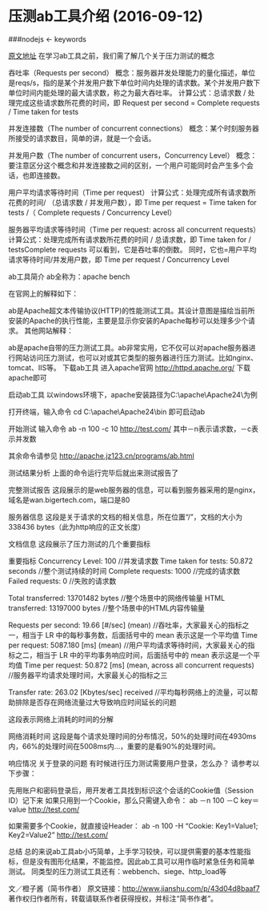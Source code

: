 # 压测ab工具介绍  (2016-09-12)

###nodejs <- keywords

[原文地址](http://www.jianshu.com/p/43d04d8baaf7/)
在学习ab工具之前，我们需了解几个关于压力测试的概念

吞吐率（Requests per second）
概念：服务器并发处理能力的量化描述，单位是reqs/s，指的是某个并发用户数下单位时间内处理的请求数。某个并发用户数下单位时间内能处理的最大请求数，称之为最大吞吐率。
计算公式：总请求数 / 处理完成这些请求数所花费的时间，即
Request per second = Complete requests / Time taken for tests

并发连接数（The number of concurrent connections）
概念：某个时刻服务器所接受的请求数目，简单的讲，就是一个会话。

并发用户数（The number of concurrent users，Concurrency Level）
概念：要注意区分这个概念和并发连接数之间的区别，一个用户可能同时会产生多个会话，也即连接数。

用户平均请求等待时间（Time per request）
计算公式：处理完成所有请求数所花费的时间/ （总请求数 / 并发用户数），即
Time per request = Time taken for tests /（ Complete requests / Concurrency Level）

服务器平均请求等待时间（Time per request: across all concurrent requests）
计算公式：处理完成所有请求数所花费的时间 / 总请求数，即
Time taken for / testsComplete requests
可以看到，它是吞吐率的倒数。
同时，它也=用户平均请求等待时间/并发用户数，即
Time per request / Concurrency Level

ab工具简介
ab全称为：apache bench

在官网上的解释如下：

ab是Apache超文本传输协议(HTTP)的性能测试工具。其设计意图是描绘当前所安装的Apache的执行性能，主要是显示你安装的Apache每秒可以处理多少个请求。
其他网站解释：

ab是apache自带的压力测试工具。ab非常实用，它不仅可以对apache服务器进行网站访问压力测试，也可以对或其它类型的服务器进行压力测试。比如nginx、tomcat、IIS等。
下载ab工具
进入apache官网 http://httpd.apache.org/ 下载apache即可

启动ab工具
以windows环境下，apache安装路径为C:\apache\Apache24\为例

打开终端，输入命令
cd  C:\apache\Apache24\bin
即可启动ab

开始测试
输入命令
ab -n 100 -c 10 http://test.com/
其中－n表示请求数，－c表示并发数

其余命令请参见 http://apache.jz123.cn/programs/ab.html

测试结果分析
上面的命令运行完毕后就出来测试报告了


完整测试报告
这段展示的是web服务器的信息，可以看到服务器采用的是nginx，域名是wan.bigertech.com，端口是80

服务器信息
这段是关于请求的文档的相关信息，所在位置“/”，文档的大小为338436 bytes（此为http响应的正文长度）

文档信息
这段展示了压力测试的几个重要指标

重要指标
Concurrency Level: 100
//并发请求数
Time taken for tests: 50.872 seconds
//整个测试持续的时间
Complete requests: 1000
//完成的请求数
Failed requests: 0
//失败的请求数

Total transferred: 13701482 bytes
//整个场景中的网络传输量
HTML transferred: 13197000 bytes
//整个场景中的HTML内容传输量

Requests per second: 19.66 [#/sec] (mean)
//吞吐率，大家最关心的指标之一，相当于 LR 中的每秒事务数，后面括号中的 mean 表示这是一个平均值
Time per request: 5087.180 [ms] (mean)
//用户平均请求等待时间，大家最关心的指标之二，相当于 LR 中的平均事务响应时间，后面括号中的 mean 表示这是一个平均值
Time per request: 50.872 [ms] (mean, across all concurrent requests)
//服务器平均请求处理时间，大家最关心的指标之三

Transfer rate: 263.02 [Kbytes/sec] received
//平均每秒网络上的流量，可以帮助排除是否存在网络流量过大导致响应时间延长的问题

这段表示网络上消耗的时间的分解

网络消耗时间
这段是每个请求处理时间的分布情况，50%的处理时间在4930ms内，66%的处理时间在5008ms内...，重要的是看90%的处理时间。

响应情况
关于登录的问题
有时候进行压力测试需要用户登录，怎么办？
请参考以下步骤：

先用账户和密码登录后，用开发者工具找到标识这个会话的Cookie值（Session ID）记下来
如果只用到一个Cookie，那么只需键入命令：
ab －n 100 －C key＝value http://test.com/

如果需要多个Cookie，就直接设Header：
ab -n 100 -H “Cookie: Key1=Value1; Key2=Value2” http://test.com/

总结
总的来说ab工具ab小巧简单，上手学习较快，可以提供需要的基本性能指标，但是没有图形化结果，不能监控。因此ab工具可以用作临时紧急任务和简单测试。
同类型的压力测试工具还有：webbench、siege、http_load等

文／橙子酱（简书作者）
原文链接：http://www.jianshu.com/p/43d04d8baaf7
著作权归作者所有，转载请联系作者获得授权，并标注“简书作者”。


